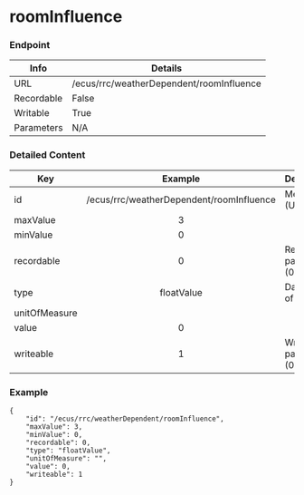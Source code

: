 # roomInfluence



### Endpoint

| Info  | Details |
| ------------- | ------------- |
| URL   | /ecus/rrc/weatherDependent/roomInfluence   |
| Recordable   | False   |
| Writable   | True   |
| Parameters  | N/A |

### Detailed Content

|  Key  | Example | Description |
| ------------- | :------: | ------------------------------ |
|  id | /ecus/rrc/weatherDependent/roomInfluence | Message ID (URL) |
|  maxValue | 3 |  |
|  minValue | 0 |  |
|  recordable | 0 | Recordable parameter (0=No) |
|  type | floatValue | Data type of value |
|  unitOfMeasure |  |  |
|  value | 0 |  |
|  writeable | 1 | Writable parameter (0=No) |



### Example
```
{
    "id": "/ecus/rrc/weatherDependent/roomInfluence",
    "maxValue": 3,
    "minValue": 0,
    "recordable": 0,
    "type": "floatValue",
    "unitOfMeasure": "",
    "value": 0,
    "writeable": 1
}
```
